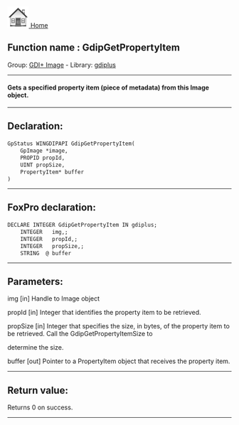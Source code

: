 [<img src="../../images/home.png"> Home ](https://github.com/VFPX/Win32API)  

## Function name : GdipGetPropertyItem
Group: [GDI+ Image](../../functions_group.md#GDIplus_Image)  -  Library: [gdiplus](../../../libraries.md#gdiplus)  
***  


#### Gets a specified property item (piece of metadata) from this Image object.
***  


## Declaration:
```foxpro  
GpStatus WINGDIPAPI GdipGetPropertyItem(
	GpImage *image,
	PROPID propId,
	UINT propSize,
	PropertyItem* buffer
)  
```  
***  


## FoxPro declaration:
```foxpro  
DECLARE INTEGER GdipGetPropertyItem IN gdiplus;
	INTEGER   img,;
	INTEGER   propId,;
	INTEGER   propSize,;
	STRING  @ buffer  
```  
***  


## Parameters:
img
[in] Handle to Image object

propId
[in] Integer that identifies the property item to be retrieved. 

propSize
[in] Integer that specifies the size, in bytes, of the property item to be retrieved. Call the GdipGetPropertyItemSize to 

determine the size. 

buffer
[out] Pointer to a PropertyItem object that receives the property item.  
***  


## Return value:
Returns 0 on success.  
***  

